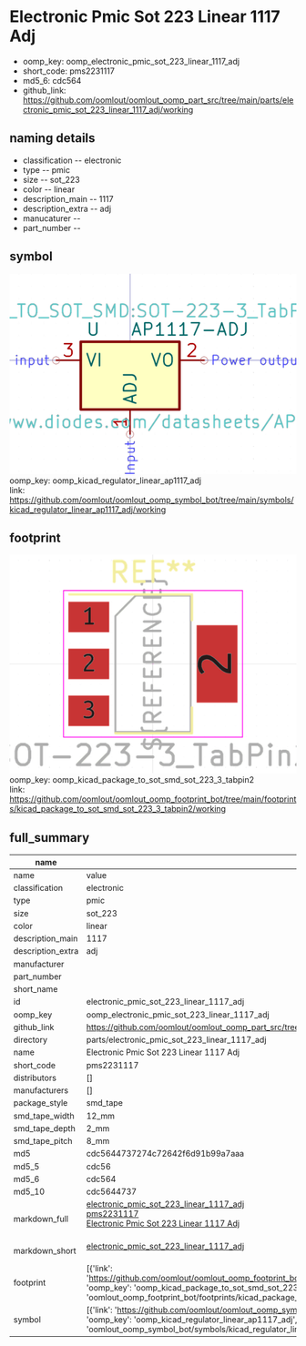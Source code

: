 # Electronic Pmic Sot 223 Linear 1117 Adj

  
* oomp_key: oomp_electronic_pmic_sot_223_linear_1117_adj 
* short_code: pms2231117
* md5_6: cdc564  
* github_link: https://github.com/oomlout/oomlout_oomp_part_src/tree/main/parts/electronic_pmic_sot_223_linear_1117_adj/working  
## naming details
* classification -- electronic
* type -- pmic
* size -- sot_223
* color -- linear
* description_main -- 1117
* description_extra -- adj
* manucaturer -- 
* part_number -- 



## symbol

![](symbol/0/working/working_600.png)  
oomp_key: oomp_kicad_regulator_linear_ap1117_adj  
link: https://github.com/oomlout/oomlout_oomp_symbol_bot/tree/main/symbols/kicad_regulator_linear_ap1117_adj/working  

## footprint

![](footprint/0/working/working_600.png)  
oomp_key: oomp_kicad_package_to_sot_smd_sot_223_3_tabpin2  
link: https://github.com/oomlout/oomlout_oomp_footprint_bot/tree/main/footprints/kicad_package_to_sot_smd_sot_223_3_tabpin2/working  

## full_summary
| name | value | 
| --- | --- | 
| name | value | 
| classification | electronic | 
| type | pmic | 
| size | sot_223 | 
| color | linear | 
| description_main | 1117 | 
| description_extra | adj | 
| manufacturer |  | 
| part_number |  | 
| short_name |  | 
| id | electronic_pmic_sot_223_linear_1117_adj | 
| oomp_key | oomp_electronic_pmic_sot_223_linear_1117_adj | 
| github_link | https://github.com/oomlout/oomlout_oomp_part_src/tree/main/parts/electronic_pmic_sot_223_linear_1117_adj/working | 
| directory | parts/electronic_pmic_sot_223_linear_1117_adj | 
| name | Electronic Pmic Sot 223 Linear 1117 Adj | 
| short_code | pms2231117 | 
| distributors | [] | 
| manufacturers | [] | 
| package_style | smd_tape | 
| smd_tape_width | 12_mm | 
| smd_tape_depth | 2_mm | 
| smd_tape_pitch | 8_mm | 
| md5 | cdc5644737274c72642f6d91b99a7aaa | 
| md5_5 | cdc56 | 
| md5_6 | cdc564 | 
| md5_10 | cdc5644737 | 
| markdown_full | [electronic_pmic_sot_223_linear_1117_adj](https://github.com/oomlout/oomlout_oomp_part_src/tree/main/parts/electronic_pmic_sot_223_linear_1117_adj/working)<br>[pms2231117](https://github.com/oomlout/oomlout_oomp_part_src/tree/main/parts/electronic_pmic_sot_223_linear_1117_adj/working)<br>[Electronic Pmic Sot 223 Linear 1117 Adj](https://github.com/oomlout/oomlout_oomp_part_src/tree/main/parts/electronic_pmic_sot_223_linear_1117_adj/working)<br><br> | 
| markdown_short | [electronic_pmic_sot_223_linear_1117_adj](https://github.com/oomlout/oomlout_oomp_part_src/tree/main/parts/electronic_pmic_sot_223_linear_1117_adj/working)<br><br> | 
| footprint | [{'link': 'https://github.com/oomlout/oomlout_oomp_footprint_bot/tree/main/foootprntss/kicad_package_to_sot_smd_sot_223_3_tabpin2', 'oomp_key': 'oomp_kicad_package_to_sot_smd_sot_223_3_tabpin2', 'directory': 'oomlout_oomp_footprint_bot/footprints/kicad_package_to_sot_smd_sot_223_3_tabpin2//working/working.kicad_mod'}] | 
| symbol | [{'link': 'https://github.com/oomlout/oomlout_oomp_symbol_bot/tree/main/symbols/kicad_regulator_linear_ap1117_adj', 'oomp_key': 'oomp_kicad_regulator_linear_ap1117_adj', 'directory': 'oomlout_oomp_symbol_bot/symbols/kicad_regulator_linear_ap1117_adj//working/working.kicad_sym'}] | 
